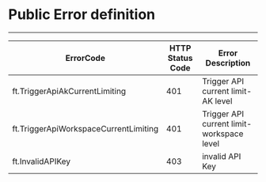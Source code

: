 # Public Error definition

---

| ErrorCode | HTTP Status Code | Error Description          |
|-------|---------|---------------|
| ft.TriggerApiAkCurrentLimiting | 401     | Trigger API current limit-AK level  |
| ft.TriggerApiWorkspaceCurrentLimiting | 401     | Trigger API current limit-workspace level |
| ft.InvalidAPIKey  | 403     | invalid API Key   |
